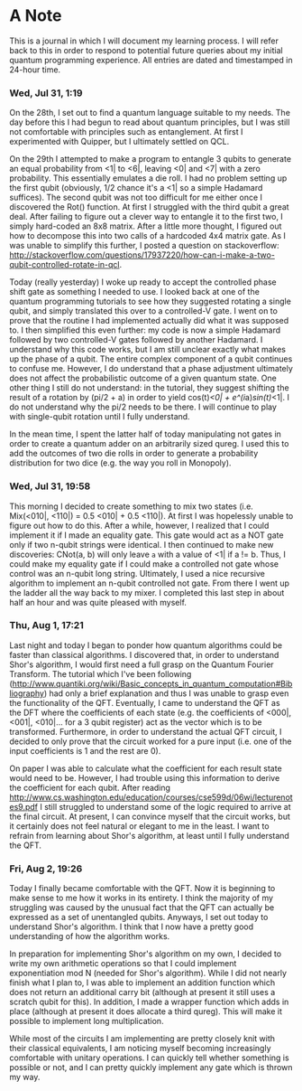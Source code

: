 # A Note

This is a journal in which I will document my learning process. I will refer back to this in order to respond to potential future queries about my initial quantum programming experience. All entries are dated and timestamped in 24-hour time.

### Wed, Jul 31, 1:19

On the 28th, I set out to find a quantum language suitable to my needs. The day before this I had begun to read about quantum principles, but I was still not comfortable with principles such as entanglement. At first I experimented with Quipper, but I ultimately settled on QCL.

On the 29th I attempted to make a program to entangle 3 qubits to generate an equal probability from <1| to <6|, leaving <0| and <7| with a zero probability. This essentially emulates a die roll. I had no problem setting up the first qubit (obviously, 1/2 chance it's a <1| so a simple Hadamard suffices). The second qubit was not too difficult for me either once I discovered the Rot() function. At first I struggled with the third qubit a great deal. After failing to figure out a clever way to entangle it to the first two, I simply hard-coded an 8x8 matrix. After a little more thought, I figured out how to decompose this into two calls of a hardcoded 4x4 matrix gate. As I was unable to simplify this further, I posted a question on stackoverflow: http://stackoverflow.com/questions/17937220/how-can-i-make-a-two-qubit-controlled-rotate-in-qcl.

Today (really yesterday) I woke up ready to accept the controlled phase shift gate as something I needed to use. I looked back at one of the quantum programming tutorials to see how they suggested rotating a single qubit, and simply translated this over to a controlled-V gate. I went on to prove that the routine I had implemented actually did what it was supposed to. I then simplified this even further: my code is now a simple Hadamard followed by two controlled-V gates followed by another Hadamard. I understand why this code works, but I am still unclear exactly what makes up the phase of a qubit. The entire complex component of a qubit continues to confuse me. However, I do understand that a phase adjustment ultimately does not affect the probabilistic outcome of a given quantum state. One other thing I still do not understand: in the tutorial, they suggest shifting the result of a rotation by (pi/2 + a) in order to yield cos(t)*<0| + e^(i*a)*sin(t)*<1|. I do not understand why the pi/2 needs to be there. I will continue to play with single-qubit rotation until I fully understand.

In the mean time, I spent the latter half of today manipulating not gates in order to create a quantum adder on an arbitrarily sized qureg. I used this to add the outcomes of two die rolls in order to generate a probability distribution for two dice (e.g. the way you roll in Monopoly).

### Wed, Jul 31, 19:58

This morning I decided to create something to mix two states (i.e. Mix(<010|, <110|) = 0.5 <010| + 0.5 <110|). At first I was hopelessly unable to figure out how to do this. After a while, however, I realized that I could implement it if I made an equality gate. This gate would act as a NOT gate only if two n-qubit strings were identical. I then continued to make new discoveries: CNot(a, b) will only leave `a` with a value of <1| if a != b. Thus, I could make my equality gate if I could make a controlled not gate whose control was an n-qubit long string. Ultimately, I used a nice recursive algorithm to implement an n-qubit controlled not gate. From there I went up the ladder all the way back to my mixer. I completed this last step in about half an hour and was quite pleased with myself.

### Thu, Aug 1, 17:21

Last night and today I began to ponder how quantum algorithms could be faster than classical algorithms. I discovered that, in order to understand Shor's algorithm, I would first need a full grasp on the Quantum Fourier Transform. The tutorial which I've been following (http://www.quantiki.org/wiki/Basic_concepts_in_quantum_computation#Bibliography) had only a brief explanation and thus I was unable to grasp even the functionality of the QFT. Eventually, I came to understand the QFT as the DFT where the coefficients of each state (e.g. the coefficients of <000|, <001|, <010|… for a 3 qubit register) act as the vector which is to be transformed. Furthermore, in order to understand the actual QFT circuit, I decided to only prove that the circuit worked for a pure input (i.e. one of the input coefficients is 1 and the rest are 0).

On paper I was able to calculate what the coefficient for each result state would need to be. However, I had trouble using this information to derive the coefficient for each qubit. After reading http://www.cs.washington.edu/education/courses/cse599d/06wi/lecturenotes9.pdf I still struggled to understand some of the logic required to arrive at the final circuit. At present, I can convince myself that the circuit works, but it certainly does not feel natural or elegant to me in the least. I want to refrain from learning about Shor's algorithm, at least until I fully understand the QFT.

### Fri, Aug 2, 19:26

Today I finally became comfortable with the QFT. Now it is beginning to make sense to me how it works in its entirety. I think the majority of my struggling was caused by the unusual fact that the QFT can actually be expressed as a set of unentangled qubits. Anyways, I set out today to understand Shor's algorithm. I think that I now have a pretty good understanding of how the algorithm works.

In preparation for implementing Shor's algorithm on my own, I decided to write my own arithmetic operations so that I could implement exponentiation mod N (needed for Shor's algorithm). While I did not nearly finish what I plan to, I was able to implement an addition function which does not return an additional carry bit (although at present it still uses a scratch qubit for this). In addition, I made a wrapper function which adds in place (although at present it does allocate a third qureg). This will make it possible to implement long multiplication.

While most of the circuits I am implementing are pretty closely knit with their classical equivalents, I am noticing myself becoming increasingly comfortable with unitary operations. I can quickly tell whether something is possible or not, and I can pretty quickly implement any gate which is thrown my way.
